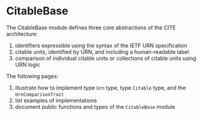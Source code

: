 # CitableBase

The CitableBase module defines three core abstractions of the CITE architecture:

1. identifiers expressible using the syntax of the IETF URN specification
2. citable units, identified by URN, and including a human-readable label
3. comparison of individual citable units or collections of citable units using URN logic

The following pages:

1. illustrate how to implement type `Urn` type, type `Citable` type, and the `UrnComparisonTrait` 
2. list examples of implementations
3. document public functions and types of the `CitableBase` module

